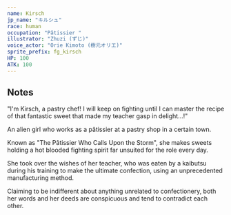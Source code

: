 ```yaml
---
name: Kirsch
jp_name: "キルシュ"
race: human
occupation: "Pâtissier "
illustrator: "Zhuzi (ずじ)"
voice_actor: "Orie Kimoto (樹元オリエ)"
sprite_prefix: fg_kirsch
HP: 100
ATK: 100
---
```


## Notes

"I'm Kirsch, a pastry chef! I will keep on fighting until I can master the recipe of that fantastic sweet that made my teacher gasp in delight...!"

An alien girl who works as a pâtissier at a pastry shop in a certain town.

Known as "The Pâtissier Who Calls Upon the Storm", she makes sweets holding a hot blooded fighting spirit far unsuited for the role every day.

She took over the wishes of her teacher, who was eaten by a kaibutsu during his training to make the ultimate confection, using an unprecedented manufacturing method.

Claiming to be indifferent about anything unrelated to confectionery, both her words and her deeds are conspicuous and tend to contradict each other.
